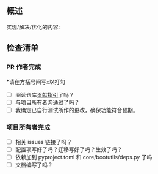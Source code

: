 ## 概述

实现/解决/优化的内容: 

## 检查清单

### PR 作者完成

*请在方括号间写`x`以打勾

- [ ] 阅读仓库[贡献指引](https://github.com/RockChinQ/LangBot/blob/master/CONTRIBUTING.md)了吗？
- [ ] 与项目所有者沟通过了吗？
- [ ] 我确定已自行测试所作的更改，确保功能符合预期。

### 项目所有者完成

- [ ] 相关 issues 链接了吗？
- [ ] 配置项写好了吗？迁移写好了吗？生效了吗？
- [ ] 依赖加到 pyproject.toml 和 core/bootutils/deps.py 了吗
- [ ] 文档编写了吗？